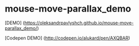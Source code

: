 # mouse-move-parallax_demo

[DEMO] (https://oleksandrpavlyshch.github.io/mouse-move-parallax_demo/)

[Codepen DEMO] (http://codepen.io/alukard/pen/AXQBAR)
